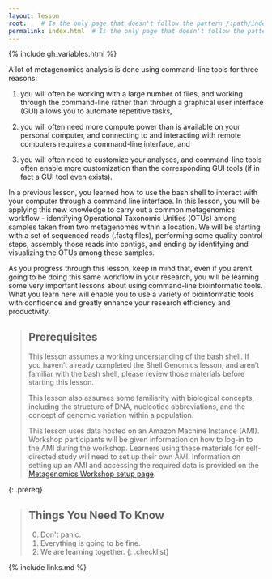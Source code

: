 ```yaml
---
layout: lesson
root: .  # Is the only page that doesn't follow the pattern /:path/index.html
permalink: index.html  # Is the only page that doesn't follow the pattern /:path/index.html
---
```


{% include gh_variables.html %}

A lot of metagenomics analysis is done using command-line tools for three reasons:  
  
1) you will often be working with a large number of files, and working through the 
command-line rather than through a graphical user interface (GUI) allows you to automate 
repetitive tasks,  

2) you will often need more compute power than is available on your personal computer, 
and connecting to and interacting with remote computers requires a command-line interface, and  
  
3) you will often need to customize your analyses, and command-line tools often enable more 
customization than the corresponding GUI tools (if in fact a GUI tool even exists).

In a previous lesson, you learned how to use the bash shell to interact with your computer 
through a command line interface. In this lesson, you will be applying this new knowledge to carry out a common metagenomics workflow - identifying Operational Taxonomic Unities (OTUs) among samples taken from two metagenomes within a location. We will be starting with a set of sequenced reads (.fastq files), performing some quality control steps, assembly those reads into contigs, and ending by identifying and visualizing the OTUs among these samples.

As you progress through this lesson, keep in mind that, even if you aren’t going to be doing this same workflow in your research, you will be learning some very important lessons about using command-line bioinformatic tools. What you learn here will enable you to use a variety of bioinformatic tools with confidence and greatly enhance your research efficiency and productivity.

> ## Prerequisites
>
> This lesson assumes a working understanding of the bash shell. If you haven’t already 
> completed the Shell Genomics lesson, and aren’t 
> familiar with the bash shell, please review those materials before starting this lesson.
>
> This lesson also assumes some familiarity with biological concepts, 
> including the structure of DNA, nucleotide abbreviations, and the 
> concept of genomic variation within a population.
>
> This lesson uses data hosted on an Amazon Machine Instance (AMI). Workshop participants
> will be given information on how to log-in to the AMI during the workshop. Learners using 
> these materials for self-directed study will need to set up their own AMI. Information 
> on setting up an AMI and accessing the required data is provided on the 
> [Metagenomics Workshop setup page](http://carpentries-incubator.github.io/metagenomics/setup.html).
>
{: .prereq}

> ## Things You Need To Know
>
> 0.  Don't panic.
> 1.  Everything is going to be fine.
> 2.  We are learning together.
{: .checklist}

{% include links.md %}
